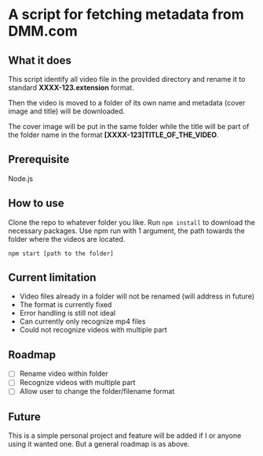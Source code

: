 # A script for fetching metadata from DMM.com

## What it does

This script identify all video file in the provided directory and rename it to standard **XXXX-123.extension** format.

Then the video is moved to a folder of its own name and metadata (cover image and title) will be downloaded.

The cover image will be put in the same folder while the title will be part of the folder name in the format **[XXXX-123]TITLE_OF_THE_VIDEO**.

## Prerequisite

Node.js

## How to use

Clone the repo to whatever folder you like.
Run `npm install` to download the necessary packages.
Use npm run with 1 argument, the path towards the folder where the videos are located.

```
npm start [path to the folder]
```

## Current limitation

- Video files already in a folder will not be renamed (will address in future)
- The format is currently fixed
- Error handling is still not ideal
- Can currently only recognize mp4 files
- Could not recognize videos with multiple part

## Roadmap

- [ ] Rename video within folder
- [ ] Recognize videos with multiple part
- [ ] Allow user to change the folder/filename format

## Future

This is a simple personal project and feature will be added if I or anyone using it wanted one.
But a general roadmap is as above.
